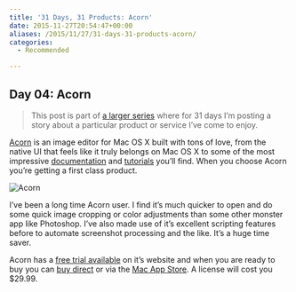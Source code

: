 ```yaml
---
title: '31 Days, 31 Products: Acorn'
date: 2015-11-27T20:54:47+00:00
aliases: /2015/11/27/31-days-31-products-acorn/
categories:
  - Recommended

---
```

## Day 04: Acorn

> This post is part of [a larger series][1] where for 31 days I&#8217;m posting a story about a particular product or service I&#8217;ve come to enjoy.

[Acorn][2] is an image editor for Mac OS X built with tons of love, from the native UI that feels like it truly belongs on Mac OS X to some of the most impressive [documentation][3] and [tutorials][4] you&#8217;ll find. When you choose Acorn you&#8217;re getting a first class product.

![Acorn][5]

I&#8217;ve been a long time Acorn user. I find it&#8217;s much quicker to open and do some quick image cropping or color adjustments than some other monster app like Photoshop. I&#8217;ve also made use of it&#8217;s excellent scripting features before to automate screenshot processing and the like. It&#8217;s a huge time saver.

Acorn has a [free trial available][6] on it&#8217;s website and when you are ready to buy you can [buy direct][7] or via the [Mac App Store][8]. A license will cost you $29.99.

 [1]: http://mikezornek.com/2015/11/24/31-days-31-products-launch-post/
 [2]: http://flyingmeat.com/acorn/
 [3]: http://flyingmeat.com/acorn/docs/
 [4]: http://flyingmeat.com/acorn/docs/tutorials.html
 [5]: http://mikezornek.com/media/images/31products/acorn.jpeg "Acorn"
 [6]: http://flyingmeat.com/download/Acorn.zip
 [7]: https://secure.flyingmeat.com/store/
 [8]: http://flyingmeat.com/acorn/appstore/